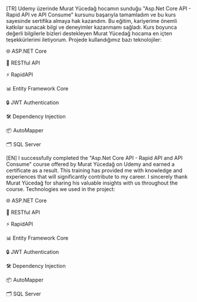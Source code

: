 [TR]
Udemy üzerinde Murat Yücedağ hocamın sunduğu "Asp.Net Core API - Rapid API ve API Consume" kursunu başarıyla tamamladım ve bu kurs sayesinde sertifika almaya hak kazandım. Bu eğitim, kariyerime önemli katkılar sunacak bilgi ve deneyimler kazanmamı sağladı. Kurs boyunca değerli bilgilerle bizleri destekleyen Murat Yücedağ hocama en içten teşekkürlerimi iletiyorum.
Projede kullandığımız bazı teknolojiler:

🌐 ASP.NET Core

🔗 RESTful API

⚡ RapidAPI

📊 Entity Framework Core

🔒 JWT Authentication

🛠 Dependency Injection

📦 AutoMapper

🗂 SQL Server



[EN]
I successfully completed the "Asp.Net Core API - Rapid API and API Consume" course offered by Murat Yücedağ on Udemy and earned a certificate as a result. This training has provided me with knowledge and experiences that will significantly contribute to my career. I sincerely thank Murat Yücedağ for sharing his valuable insights with us throughout the course.
Technologies we used in the project:

🌐 ASP.NET Core

🔗 RESTful API

⚡ RapidAPI

📊 Entity Framework Core

🔒 JWT Authentication

🛠 Dependency Injection

📦 AutoMapper

🗂 SQL Server

